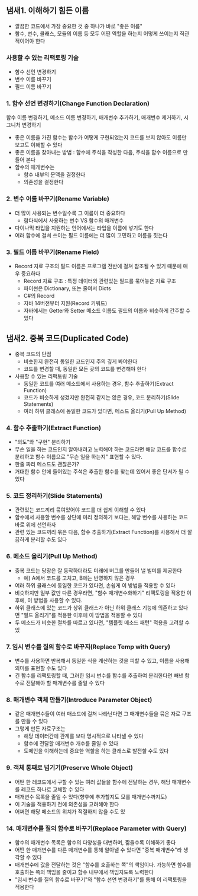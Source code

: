 ## 냄새1. 이해하기 힘든 이름
- 깔끔한 코드에서 가장 중요한 것 중 하나가 바로 "좋은 이름"
- 함수, 변수, 클래스, 모듈의 이름 등 모두 어떤 역할을 하는지 어떻게 쓰이는지 직관적이어야 한다
### 사용할 수 있는 리팩토링 기술
- 함수 선언 변경하기
- 변수 이름 바꾸기
- 필드 이름 바꾸기

### 1. 함수 선언 변경하기(Change Function Declaration)
함수 이름 변경하기, 메소드 이름 변경하기, 매개변수 추가하기, 매개변수 제거하기, 시그니처 변경하기
- 좋은 이름을 가진 함수는 함수가 어떻게 구현되었는지 코드를 보지 않아도 이름만 보고도 이해할 수 있다
- 좋은 이름을 찾아내는 방법 : 함수에 주석을 작성한 다음, 주석을 함수 이름으로 만들어 본다
- 함수의 매개변수는
    - 함수 내부의 문맥을 결정한다
    - 의존성을 결정한다

### 2. 변수 이름 바꾸기(Rename Variable)
- 더 많이 사용되는 변수일수록 그 이름이 더 중요하다
  - 람다식에서 사용하는 변수 VS 함수의 매개변수
- 다이나믹 타입을 지원하는 언어에서는 타입을 이름에 넣기도 한다
- 여러 함수에 걸쳐 쓰이는 필드 이름에는 더 많이 고민하고 이름을 짓는다

### 3. 필드 이름 바꾸기(Rename Field)
- Record 자료 구조의 필드 이름은 프로그램 전반에 걸쳐 참조될 수 있기 때문에 매우 중요하다
  - Record 자료 구조 : 특정 데이터와 관련있는 필드를 묶어놓은 자료 구조
  - 파이썬은 Dictionary, 또는 줄여서 Dicts
  - C#의 Record
  - 자바 14버전부터 지원(Record 키워드)
  - 자바에서는 Getter와 Setter 메소드 이름도 필드의 이름와 비슷하게 간주할 수 있다

## 냄새2. 중복 코드(Duplicated Code)
- 중복 코드의 단점
  - 비슷한지 완전히 동일한 코드인지 주의 깊게 봐야한다
  - 코드를 변경할 때, 동일한 모든 곳의 코드를 변경해야 한다
- 사용할 수 있는 리팩토링 기술
  - 동일한 코드를 여러 메소드에서 사용하는 경우, 함수 추출하기(Extract Function)
  - 코드가 비슷하게 생겼지만 완전히 같지는 않은 경우, 코드 분리하기(Slide Statements)
  - 여러 하위 클래스에 동일한 코드가 있다면, 메소드 올리기(Pull Up Method)

### 4. 함수 추출하기(Extract Function)
- "의도"와 "구현" 분리하기
- 무슨 일을 하는 코드인지 알아내려고 노력해야 하는 코드라면 해당 코드를 함수로 분리하고 함수 이름으로 "무슨 일을 하는지" 표현할 수 있다.
- 한줄 짜리 메소드도 괜찮은가?
- 거대한 함수 안에 들어있는 주석은 추출한 함수를 찾는데 있어서 좋은 단서가 될 수 있다

### 5. 코드 정리하기(Slide Statements)
- 관련있는 코드끼리 묶여있어야 코드를 더 쉽게 이해할 수 있다
- 함수에서 사용할 변수를 상단에 미리 정의하기 보다는, 해당 변수를 사용하는 코드 바로 위에 선언하자
- 관련 있는 코드끼리 묶은 다음, 함수 추출하기(Extract Function)를 사용해서 더 깔끔하게 분리할 수도 있다

### 6. 메소드 올리기(Pull Up Method)
- 중복 코드는 당장은 잘 동작하더라도 미래에 버그를 만들어 낼 빌미를 제공한다
  - 예) A에서 코드를 고치고, B에는 반영하지 않은 경우
- 여러 하위 클래스에 동일한 코드가 있다면, 손쉽게 이 방법을 적용할 수 있다
- 비슷하지만 일부 값만 다른 경우라면, "함수 매개변수화하기" 리팩토링을 적용한 이후에, 이 방법을 사용할 수 있다.
- 하위 클래스에 있는 코드가 상위 클래스가 아닌 하위 클래스 기능에 의존하고 있다면 "필드 올리기"를 적용한 이후에 이 방법을 적용할 수 있다
- 두 메소드가 비슷한 절차를 따르고 있다면, "템플릿 메소드 패턴" 적용을 고려할 수 있

### 7. 임시 변수를 질의 함수로 바꾸지(Replace Temp with Query)
- 변수를 사용하면 반복해서 동일한 식을 계산하는 것을 피할 수 있고, 이름을 사용해 의미를 표현할 수도 있다
- 긴 함수를 리팩토링할 때, 그러한 임시 변수를 함수를 추출하여 분리한다면 빼낸 함수로 전달해야 할 매개변수를 줄일 수 있다

### 8. 매개변수 객체 만들기(Introduce Parameter Object)
- 같은 매개변수들이 여러 매소드에 걸쳐 나타난다면 그 매개변수들을 묶은 자료 구조를 만들 수 있다
- 그렇게 만든 자료구조는
  - 해당 데이터간에 관계를 보다 명시적으로 나타낼 수 있다
  - 함수에 전달할 매개변수 개수를 줄일 수 있다
  - 도메인을 이해하는데 중요한 역할을 하는 클래스로 발전할 수도 있다

### 9. 객체 통째로 넘기기(Preserve Whole Object)
- 어떤 한 레코드에서 구할 수 있는 여러 값들을 함수에 전달하는 경우, 해당 매개변수를 레코드 하나로 교체할 수 있다
- 매개변수 목록을 줄일 수 있다(향후에 추가할지도 모를 매개변수까지도)
- 이 기술을 적용하기 전에 의존성을 고려해야 한다
- 어쩌면 해당 메소드의 위치가 적절하지 않을 수도 있

### 14. 매개변수를 질의 함수로 바꾸기(Replace Parameter with Query)
- 함수의 매개변수 목록은 함수의 다양성을 대변하며, 짧을수록 이해하기 좋다
- 어떤 한 매개변수를 다른 매개변수를 통해 알아낼 수 있다면 "중복 매개변수"라 생각할 수 있다
- 매개변수에 값을 전달하는 것은 "함수를 호출하는 쪽"의 책임이다. 가능하면 함수를 호출하는 쪽의 책임을 줄이고 함수 내부에서 책임지도록 노력한다
- "임시 변수를 질의 함수로 바꾸기"와 "함수 선언 변경하기"를 통해 이 리팩토링을 적용한다
